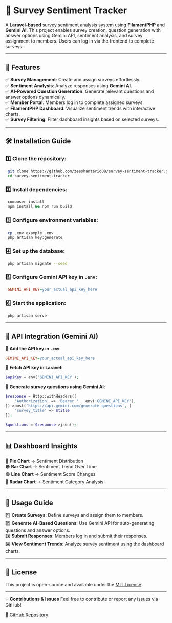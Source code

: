 # 🎯 Survey Sentiment Tracker

A **Laravel-based** survey sentiment analysis system using **FilamentPHP** and **Gemini AI**. This project enables survey creation, question generation with answer options using Gemini API, sentiment analysis, and survey assignment to members. Users can log in via the frontend to complete surveys.

---

## 🚀 Features

✅ **Survey Management**: Create and assign surveys effortlessly.  
✅ **Sentiment Analysis**: Analyze responses using **Gemini AI**.  
✅ **AI-Powered Question Generation**: Generate relevant questions and answer options dynamically.  
✅ **Member Portal**: Members log in to complete assigned surveys.  
✅ **FilamentPHP Dashboard**: Visualize sentiment trends with interactive charts.  
✅ **Survey Filtering**: Filter dashboard insights based on selected surveys.  

---

## 🛠️ Installation Guide

### 1️⃣ Clone the repository:
```bash
 git clone https://github.com/zeeshantariq08/survey-sentiment-tracker.git
 cd survey-sentiment-tracker
```

### 2️⃣ Install dependencies:
```bash
 composer install
 npm install && npm run build
```

### 3️⃣ Configure environment variables:
```bash
 cp .env.example .env
 php artisan key:generate
```

### 4️⃣ Set up the database:
```bash
 php artisan migrate --seed
```

### 5️⃣ Configure Gemini API key in `.env`:
```ini
 GEMINI_API_KEY=your_actual_api_key_here
```

### 6️⃣ Start the application:
```bash
 php artisan serve
```

---

## 🤖 API Integration (Gemini AI)

🔹 **Add the API key in `.env`**:
```ini
GEMINI_API_KEY=your_actual_api_key_here
```

🔹 **Fetch API key in Laravel**:
```php
$apiKey = env('GEMINI_API_KEY');
```

🔹 **Generate survey questions using Gemini AI**:
```php
$response = Http::withHeaders([
    'Authorization' => 'Bearer ' . env('GEMINI_API_KEY'),
])->post('https://api.gemini.com/generate-questions', [
    'survey_title' => $title
]);

$questions = $response->json();
```

---

## 📊 Dashboard Insights

🔵 **Pie Chart** → Sentiment Distribution  
🟠 **Bar Chart** → Sentiment Trend Over Time  
🟢 **Line Chart** → Sentiment Score Changes  
🔺 **Radar Chart** → Sentiment Category Analysis  

---

## 🎯 Usage Guide

1️⃣ **Create Surveys**: Define surveys and assign them to members.  
2️⃣ **Generate AI-Based Questions**: Use Gemini API for auto-generating questions and answer options.  
3️⃣ **Submit Responses**: Members log in and submit their responses.  
4️⃣ **View Sentiment Trends**: Analyze survey sentiment using the dashboard charts.  

---

## 📜 License
This project is open-source and available under the [MIT License](LICENSE).

---

💡 **Contributions & Issues**
Feel free to contribute or report any issues via GitHub!

🔗 [GitHub Repository](https://github.com/zeeshantariq08/survey-sentiment-tracker)


